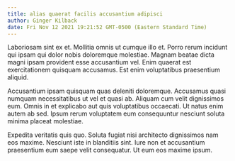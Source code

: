 ```yaml
---
title: alias quaerat facilis accusantium adipisci
author: Ginger Kilback
date: Fri Nov 12 2021 19:21:52 GMT-0500 (Eastern Standard Time)
---
```

Laboriosam sint ex et. Mollitia omnis ut cumque illo et. Porro rerum incidunt qui ipsam qui dolor nobis doloremque molestiae. Magnam beatae dicta magni ipsam provident esse accusantium vel. Enim quaerat est exercitationem quisquam accusamus. Est enim voluptatibus praesentium aliquid.

 Accusantium ipsam quisquam quas deleniti doloremque. Accusamus quasi numquam necessitatibus ut vel et quasi ab. Aliquam cum velit dignissimos eum. Omnis in et explicabo aut quis voluptatibus occaecati. Ut natus enim autem ab sed. Ipsum rerum voluptatem eum consequuntur nesciunt soluta minima placeat molestiae.

 Expedita veritatis quis quo. Soluta fugiat nisi architecto dignissimos nam eos maxime. Nesciunt iste in blanditiis sint. Iure non et accusantium praesentium eum saepe velit consequatur. Ut eum eos maxime ipsum.